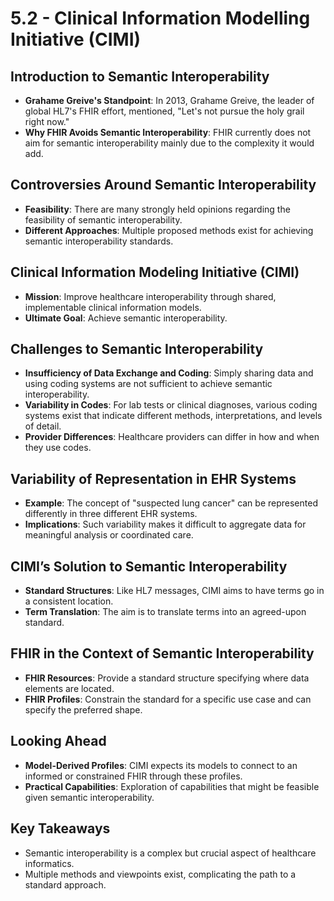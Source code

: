 # 5.2 - Clinical Information Modelling Initiative (CIMI)

## Introduction to Semantic Interoperability
- **Grahame Greive's Standpoint**: In 2013, Grahame Greive, the leader of global HL7's FHIR effort, mentioned, "Let's not pursue the holy grail right now."
- **Why FHIR Avoids Semantic Interoperability**: FHIR currently does not aim for semantic interoperability mainly due to the complexity it would add.

## Controversies Around Semantic Interoperability
- **Feasibility**: There are many strongly held opinions regarding the feasibility of semantic interoperability.
- **Different Approaches**: Multiple proposed methods exist for achieving semantic interoperability standards.

## Clinical Information Modeling Initiative (CIMI)
- **Mission**: Improve healthcare interoperability through shared, implementable clinical information models.
- **Ultimate Goal**: Achieve semantic interoperability.

## Challenges to Semantic Interoperability
- **Insufficiency of Data Exchange and Coding**: Simply sharing data and using coding systems are not sufficient to achieve semantic interoperability.
- **Variability in Codes**: For lab tests or clinical diagnoses, various coding systems exist that indicate different methods, interpretations, and levels of detail.
- **Provider Differences**: Healthcare providers can differ in how and when they use codes.

## Variability of Representation in EHR Systems
- **Example**: The concept of "suspected lung cancer" can be represented differently in three different EHR systems.
- **Implications**: Such variability makes it difficult to aggregate data for meaningful analysis or coordinated care.

## CIMI’s Solution to Semantic Interoperability
- **Standard Structures**: Like HL7 messages, CIMI aims to have terms go in a consistent location.
- **Term Translation**: The aim is to translate terms into an agreed-upon standard.

## FHIR in the Context of Semantic Interoperability
- **FHIR Resources**: Provide a standard structure specifying where data elements are located.
- **FHIR Profiles**: Constrain the standard for a specific use case and can specify the preferred shape.

## Looking Ahead
- **Model-Derived Profiles**: CIMI expects its models to connect to an informed or constrained FHIR through these profiles.
- **Practical Capabilities**: Exploration of capabilities that might be feasible given semantic interoperability.

## Key Takeaways
- Semantic interoperability is a complex but crucial aspect of healthcare informatics.
- Multiple methods and viewpoints exist, complicating the path to a standard approach.
